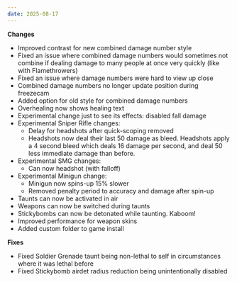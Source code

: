 ```yaml
---
date: 2025-08-17
---
```


**Changes**

* Improved contrast for new combined damage number style
* Fixed an issue where combined damage numbers would sometimes not combine if dealing damage to many people at once very quickly (like with Flamethrowers)
* Fixed an issue where damage numbers were hard to view up close
* Combined damage numbers no longer update position during freezecam
* Added option for old style for combined damage numbers
* Overhealing now shows healing text
* Experimental change just to see its effects: disabled fall damage
* Experimental Sniper Rifle changes:
  * Delay for headshots after quick-scoping removed
  * Headshots now deal their last 50 damage as bleed. Headshots apply a 4 second bleed which deals 16 damage per second, and deal 50 less immediate damage than before.
* Experimental SMG changes:
  * Can now headshot (with falloff)
* Experimental Minigun change:
  * Minigun now spins-up 15% slower
  * Removed penalty period to accuracy and damage after spin-up 
* Taunts can now be activated in air
* Weapons can now be switched during taunts
* Stickybombs can now be detonated while taunting. Kaboom!
* Improved performance for weapon skins
* Added custom folder to game install

**Fixes**

* Fixed Soldier Grenade taunt being non-lethal to self in circumstances where it was lethal before
* Fixed Stickybomb airdet radius reduction being unintentionally disabled
